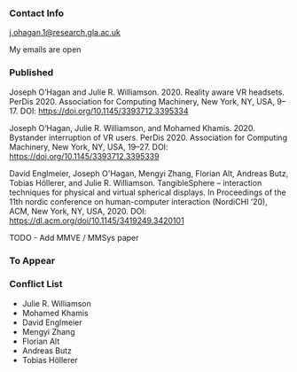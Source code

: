 ### Contact Info
j.ohagan.1@research.gla.ac.uk

My emails are open

### Published
Joseph O’Hagan and Julie R. Williamson. 2020. Reality aware VR headsets. PerDis 2020. Association for Computing Machinery, New York, NY, USA, 9–17. DOI: https://doi.org/10.1145/3393712.3395334

Joseph O’Hagan, Julie R. Williamson, and Mohamed Khamis. 2020. Bystander interruption of VR users. PerDis 2020. Association for Computing Machinery, New York, NY, USA, 19–27. DOI: https://doi.org/10.1145/3393712.3395339

David Englmeier, Joseph O'Hagan, Mengyi Zhang, Florian Alt, Andreas Butz, Tobias Höllerer, and Julie R. Williamson. TangibleSphere – interaction techniques for physical and virtual spherical displays. In Proceedings of the 11th nordic conference on human-computer interaction (NordiCHI ’20), ACM, New York, NY, USA, 2020. DOI: https://dl.acm.org/doi/10.1145/3419249.3420101

TODO - Add MMVE / MMSys paper

### To Appear


### Conflict List
* Julie R. Williamson
* Mohamed Khamis
* David Englmeier
* Mengyi Zhang
* Florian Alt
* Andreas Butz
* Tobias Höllerer
